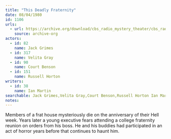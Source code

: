 ```yaml
---
title: "This Deadly Fraternity"
date: 08/04/1980
id: 1106
urls: 
  - url: https://archive.org/download/cbs_radio_mystery_theater/cbs_radio_mystery_theater-1101-1150.zip/cbs_radio_mystery_theater-1101-1150%2Fcbsrmt_1106_the_deadly_fraternity.mp3
    source: archive-org
actors:  
  - id: 82
    name: Jack Grimes  
  - id: 317
    name: Velita Gray  
  - id: 90
    name: Court Benson  
  - id: 151
    name: Russell Horton
writers:  
  - id: 38
    name: Ian Martin
searchable: Jack Grimes,Velita Gray,Court Benson,Russell Horton Ian Martin
notes:  
---
```

Members of a frat house mysteriously die on the anniversary of their Hell week. Years later a young executive fears attending a college fraternity reunion on orders from his boss. He and his buddies had participated in an act of horror years before that continues to haunt him.